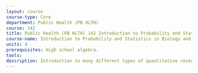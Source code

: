 ```yaml
---
layout: course 
course-type: Core
department: Public Health (PB HLTH)
course: 142
title: Public Health (PB HLTH) 142 Introduction to Probability and Statistics in Biology and Public Health
course-name: Introduction to Probability and Statistics in Biology and Public Health
units: 4
prerequisites: High school algebra.
tools: 
description: Introduction to many different types of quantitative research methods, with an emphasis on linking quantitative statistical techniques to real-world research methods. Introductory and intermediate topics include - defining research problems, theory testing, casual inference, probability, and univariate statistics. Research design and methodology topics include - primary/secondary survey data analysis, experimental designs, and coding qualitative data for quantitative analysis.
---
```

